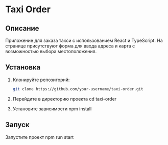# Taxi Order

## Описание

Приложение для заказа такси с использованием React и TypeScript. На странице присутствуют форма для ввода адреса и карта с возможностью выбора местоположения.

## Установка

1. Клонируйте репозиторий:
   ```bash
   git clone https://github.com/your-username/taxi-order.git

2. Перейдите в директорию проекта
   cd taxi-order

3. Установите зависимости
    npm install

## Запуск 
 Запустите проект npm run start
